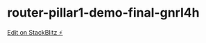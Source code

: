 # router-pillar1-demo-final-gnrl4h

[Edit on StackBlitz ⚡️](https://stackblitz.com/edit/router-pillar1-demo-final-gnrl4h)